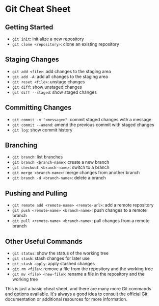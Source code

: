 # Git Cheat Sheet

## Getting Started
- `git init`: initialize a new repository
- `git clone <repository>`: clone an existing repository

## Staging Changes
- `git add <file>`: add changes to the staging area
- `git add -A`: add all changes to the staging area
- `git reset <file>`: unstage changes
- `git diff`: show unstaged changes
- `git diff --staged`: show staged changes

## Committing Changes
- `git commit -m "<message>"`: commit staged changes with a message
- `git commit --amend`: amend the previous commit with staged changes
- `git log`: show commit history

## Branching
- `git branch`: list branches
- `git branch <branch-name>`: create a new branch
- `git checkout <branch-name>`: switch to a branch
- `git merge <branch-name>`: merge changes from another branch
- `git branch -d <branch-name>`: delete a branch

## Pushing and Pulling
- `git remote add <remote-name> <remote-url>`: add a remote repository
- `git push <remote-name> <branch-name>`: push changes to a remote branch
- `git pull <remote-name> <branch-name>`: pull changes from a remote branch

## Other Useful Commands
- `git status`: show the status of the working tree
- `git stash`: stash changes for later use
- `git stash apply`: apply stashed changes
- `git rm <file>`: remove a file from the repository and the working tree
- `git mv <file> <new-file>`: rename a file in the repository and the working tree

This is just a basic cheat sheet, and there are many more Git commands and options available. It's always a good idea to consult the official Git documentation or additional resources for more information.
